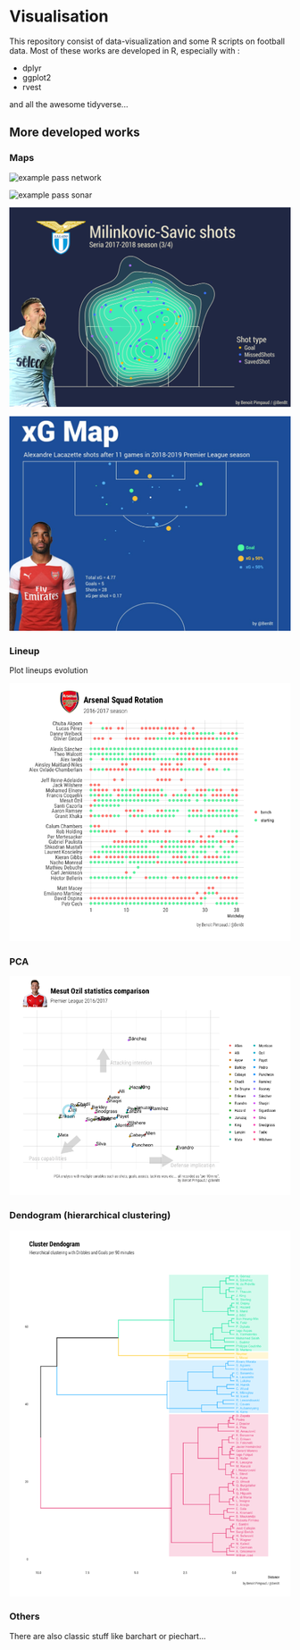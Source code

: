 # Visualisation

This repository consist of data-visualization and some R scripts on football data.
Most of these works are developed in R, especially with :

* dplyr
* ggplot2
* rvest

and all the awesome tidyverse...

## More developed works

### Maps

![example pass network](https://pbs.twimg.com/media/DqWYhtuWsAA-mut.jpg)

![example pass sonar](https://pbs.twimg.com/media/DrgsT32XcAAZgd-.jpg)

![example shot map](/visualisation/Maps/img/shotmap/milinkovic-savic34season20172018.jpg)

![example xg map](/visualisation/Maps/img/xg_map/lacazette_xgmap.jpg)
### Lineup

Plot lineups evolution

![image](lineup/img/arsenal_lineup.png)

### PCA

![image](PCA/ozil_comparison.png)

### Dendogram (hierarchical clustering)

![image](dendogram/dribble_goals.png)

### Others

There are also classic stuff like barchart or piechart...

